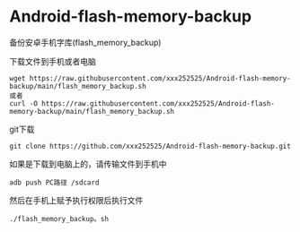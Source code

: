 # Android-flash-memory-backup
备份安卓手机字库(flash_memory_backup)

下载文件到手机或者电脑
```
wget https://raw.githubusercontent.com/xxx252525/Android-flash-memory-backup/main/flash_memory_backup.sh
或者
curl -O https://raw.githubusercontent.com/xxx252525/Android-flash-memory-backup/main/flash_memory_backup.sh
```

git下载
```
git clone https://github.com/xxx252525/Android-flash-memory-backup.git
```

如果是下载到电脑上的，请传输文件到手机中
```
adb push PC路径 /sdcard
```

然后在手机上赋予执行权限后执行文件
```
./flash_memory_backup。sh
```

